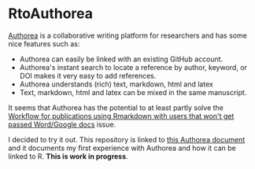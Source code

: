 # RtoAuthorea

[Authorea](https://www.authorea.com) is a collaborative writing platform for researchers and has some nice features such as:

- Authorea can easily be linked with an existing GitHub account.
- Authorea's instant search to locate a reference by author, keyword, or DOI makes it very easy to add references.
- Authorea understands (rich) text, markdown, html and latex
- Text, markdown, html and latex can be mixed in the same manuscript.

It seems that Authorea has the potential to at least partly solve the [Workflow for publications using Rmarkdown with users that won't get passed Word/Google docs](https://github.com/ropensci/unconf18/issues/42) issue.

I decided to try it out. This repository is linked to [this Authorea document]() and it documents my first experience with Authorea and how it can be linked to R. **This is work in progress**.
